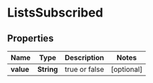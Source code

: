 # ListsSubscribed

## Properties
Name | Type | Description | Notes
------------ | ------------- | ------------- | -------------
**value** | **String** |  true or false |  [optional]
